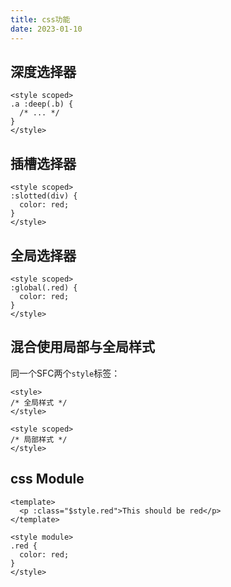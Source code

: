 ```yaml
---
title: css功能
date: 2023-01-10
---
```


## 深度选择器
```vue
<style scoped>
.a :deep(.b) {
  /* ... */
}
</style>

```

## 插槽选择器
```vue
<style scoped>
:slotted(div) {
  color: red;
}
</style>

```

## 全局选择器
```vue
<style scoped>
:global(.red) {
  color: red;
}
</style>

```

## 混合使用局部与全局样式
同一个SFC两个`style`标签：
```vue
<style>
/* 全局样式 */
</style>

<style scoped>
/* 局部样式 */
</style>

```

## css Module
```vue
<template>
  <p :class="$style.red">This should be red</p>
</template>

<style module>
.red {
  color: red;
}
</style>

```
